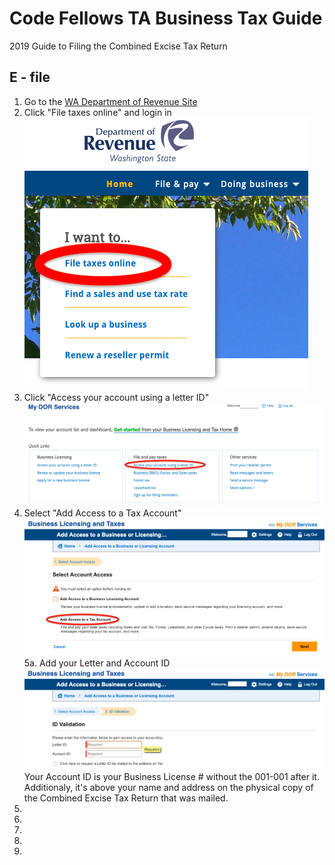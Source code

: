 # Code Fellows TA Business Tax Guide

2019 Guide to Filing the Combined Excise Tax Return

## E - file
1. Go to the [WA Department of Revenue Site](https://dor.wa.gov/)
2. Click "File taxes online" and login in
![First Step](/assets/FileTaxes.png)
3. Click "Access your account using a letter ID"
![DORServices](/assets/DORServices.png)
4. Select "Add Access to a Tax Account"
![Add Access to a Tax Account](/assets/AddAccess.png)
5a. Add your Letter and Account ID
![ID Validation](/assets/IDValidate.png)
Your Account ID is your Business License # without the 001-001 after it.  Additionaly, it's above your name and address on the physical copy of the Combined Excise Tax Return that was mailed.
6.
7.
8.
9.
10.


